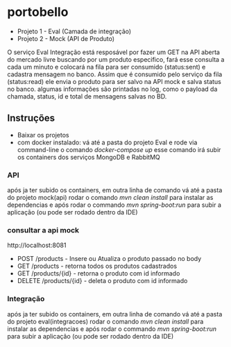 # portobello
- Projeto 1 - Eval (Camada de integração)
- Projeto 2 - Mock (API de Produto)

O serviço Eval Integração está resposável por fazer um GET na API aberta do mercado livre buscando por um produto especifico,
fará esse consulta a cada um minuto e colocará na fila para ser consumido (status:sent) e cadastra mensagem no banco.
Assim que é consumido pelo serviço da fila (status:read) ele envia o produto para ser salvo na API mock e salva status no banco.
algumas informações são printadas no log, como o payload da chamada, status, id e total de mensagens salvas no BD.

## Instruções
- Baixar os projetos
- com docker instalado: vá até a pasta do projeto Eval e rode via command-line o comando _docker-compose up_ 
esse comando irá subir os containers dos serviços MongoDB e RabbitMQ

### API
após ja ter subido os containers, em outra linha de comando
vá até a pasta do projeto mock(api) rodar o comando _mvn clean install_ para instalar as dependencias
e após rodar o commando _mvn spring-boot:run_ para subir a aplicação 
(ou pode ser rodado dentro da IDE)

### consultar a api mock
http://localhost:8081
- POST /products - Insere ou Atualiza o produto passado no body
- GET /products - retorna todos os produtos cadastrados
- GET /products/{id} - retorna o produto com id informado
- DELETE /products/{id} - deleta o produto com id informado

### Integração
após ja ter subido os containers, em outra linha de comando
vá até a pasta do projeto eval(integracoes) rodar o comando _mvn clean install_ para instalar as dependencias
e após rodar o commando _mvn spring-boot:run_ para subir a aplicação 
(ou pode ser rodado dentro da IDE)

